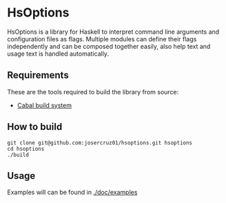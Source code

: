 HsOptions
=========
HsOptions is a library for Haskell to interpret command line arguments and configuration files as flags.
Multiple modules can define their flags independently and can be composed together easily, 
also help text and usage text is handled automatically.


Requirements
----
These are the tools required to build the library from source:

 * [Cabal build system]

How to build
----
```
git clone git@github.com:josercruz01/hsoptions.git hsoptions
cd hsoptions
./build
```

Usage
----
Examples will can be found in [./doc/examples]


[Cabal build system]:http://www.haskell.org/cabal/download.html
[./doc/examples]:https://github.com/josercruz01/hsoptions/tree/master/doc/examples
